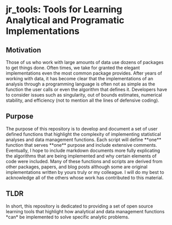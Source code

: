 <link href="style.css" rel="stylesheet"></link>

# jr_tools: Tools for Learning Analytical and Programatic Implementations

## Motivation
<div class = format_text>
Those of us who work with large amounts of data use dozens of packages to get things done. Often times, we take for granted the elegant implementations even the most common package provides. After years of working with data, it has become clear that the implementations of an analysis through a programming language is often not as simple as the function the user calls or even the algorithm that defines it. Developers have to consider issues such as singularity, out of bounds estimates, numerical stability, and efficiency (not to mention all the lines of defensive coding).
</div>

## Purpose
<div class = format_text>
The purpose of this repository is to develop and document a set of user defined functions that highlight the complexity of implementing statistical analyses and data management functions. Each script will define **one** function that serves **one** purpose and include extensive comments. Eventually, I hope to include markdown documents more fully explicating the algorithms that are being implemented and why certain elements of code were included. Many of these functions and scripts are derived from other packages, papers, and blog posts although some are original implementations written by yours truly or my colleague. I will do my best to acknowledge all of the others whose work has contributed to this material.
</div>

## TLDR
<div class = format_text>
In short, this repository is dedicated to providing a set of open source learning tools that highlight how analytical and data management functions *can* be implemented to solve specific analytic problems.
</div>